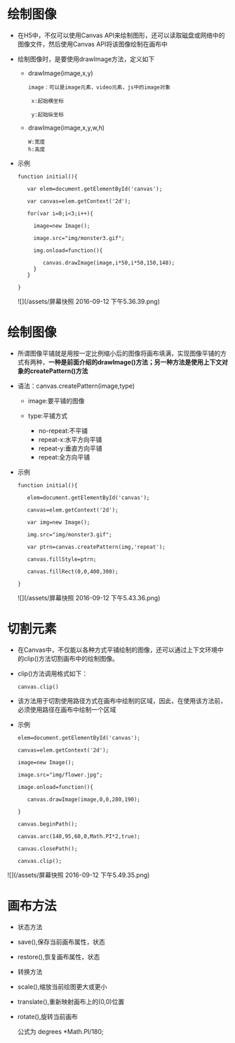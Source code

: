 # 绘制图像

* 在H5中，不仅可以使用Canvas API来绘制图形，还可以读取磁盘或网络中的图像文件，然后使用Canvas API将该图像绘制在画布中

* 绘制图像时，是要使用drawImage方法，定义如下

  * drawImage\(image,x,y\)

    ```
    image：可以是image元素，video元素，js中的image对象

     x:起始横坐标

     y:起始纵坐标
    ```

  * drawImage\(image,x,y,w,h\)

    ```
    W:宽度
    h:高度
    ```



* 示例

  ```
  function initial(){

     var elem=document.getElementById('canvas');

     var canvas=elem.getContext('2d');

     for(var i=0;i<3;i++){

       image=new Image();

       image.src="img/monster3.gif";

       img.onload=function(){

          canvas.drawImage(image,i*50,i*50,150,148);
       }
     }

  }
  ```

  ![](/assets/屏幕快照 2016-09-12 下午5.36.39.png)


# 绘制图像

* 所谓图像平铺就是用按一定比例缩小后的图像将画布填满，实现图像平铺的方式有两种，**一种是前面介绍的drawImage\(\)方法；另一种方法是使用上下文对象的createPattern\(\)方法**

* 语法：canvas.createPattern\(image,type\)

  * image:要平铺的图像
  * type:平铺方式

    * no-repeat:不平铺
    * repeat-x:水平方向平铺
    * repeat-y:垂直方向平铺
    * repeat:全方向平铺



* 示例

  ```
  function initial(){

     elem=document.getElementById('canvas');

     canvas=elem.getContext('2d');

     var img=new Image();

     img.src="img/monster3.gif";

     var ptrn=canvas.createPattern(img,'repeat');

     canvas.fillStyle=ptrn;

     canvas.fillRect(0,0,400,300);

  }
  ```

  ![](/assets/屏幕快照 2016-09-12 下午5.43.36.png)


# 切割元素

* 在Canvas中，不仅能以各种方式平铺绘制的图像，还可以通过上下文环境中的clip\(\)方法切割画布中的绘制图像。

* clip\(\)方法调用格式如下：

  ```
  canvas.clip()
  ```

- 该方法用于切割使用路径方式在画布中绘制的区域，因此，在使用该方法前，必须使用路径在画布中绘制一个区域

- 示例

      elem=document.getElementById('canvas');

      canvas=elem.getContext('2d');

      image=new Image();

      image.src="img/flower.jpg";

      image.onload=function(){

         canvas.drawImage(image,0,0,280,190);

      }

      canvas.beginPath();

      canvas.arc(140,95,60,0,Math.PI*2,true);

      canvas.closePath();

      canvas.clip();

 ![](/assets/屏幕快照 2016-09-12 下午5.49.35.png)

# 画布方法

- 状态方法

 - save(),保存当前画布属性，状态

 - restore(),恢复画布属性，状态

- 转换方法

 - scale(),缩放当前绘图更大或更小

 - translate(),重新映射画布上的(0,0)位置

 - rotate(),旋转当前画布

    公式为 degrees *Math.PI/180;